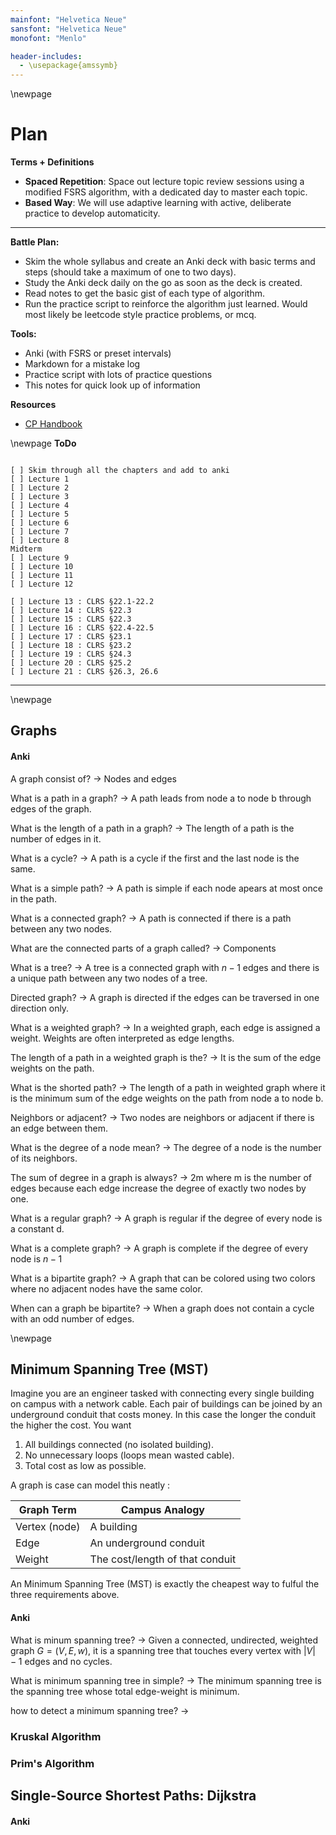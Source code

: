 ```yaml
---
mainfont: "Helvetica Neue"
sansfont: "Helvetica Neue"
monofont: "Menlo"

header-includes:
  - \usepackage{amssymb}
---
```


\newpage
# Plan

**Terms + Definitions**  

+ **Spaced Repetition**: Space out lecture topic review sessions using a modified FSRS algorithm, with a dedicated day to master each topic.  
+ **Based Way**: We will use adaptive learning with active, deliberate practice to develop automaticity.  

---

**Battle Plan:**  

+ Skim the whole syllabus and create an Anki deck with basic terms and steps (should take a maximum of one to two days).  
+ Study the Anki deck daily on the go as soon as the deck is created.  
+ Read notes to get the basic gist of each type of algorithm.  
+ Run the practice script to reinforce the algorithm just learned. Would most likely be leetcode style practice problems, or mcq.


**Tools:**  

+ Anki (with FSRS or preset intervals)
+ Markdown for a mistake log
+ Practice script with lots of practice questions
+ This notes for quick look up of information


**Resources**

+ [CP Handbook](https://cses.fi/book/book.pdf)

\newpage
**ToDo**

```

[ ] Skim through all the chapters and add to anki 
[ ] Lecture 1
[ ] Lecture 2
[ ] Lecture 3
[ ] Lecture 4
[ ] Lecture 5
[ ] Lecture 6
[ ] Lecture 7
[ ] Lecture 8
Midterm 
[ ] Lecture 9
[ ] Lecture 10
[ ] Lecture 11
[ ] Lecture 12

[ ] Lecture 13 : CLRS §22.1-22.2
[ ] Lecture 14 : CLRS §22.3
[ ] Lecture 15 : CLRS §22.3
[ ] Lecture 16 : CLRS §22.4-22.5
[ ] Lecture 17 : CLRS §23.1
[ ] Lecture 18 : CLRS §23.2
[ ] Lecture 19 : CLRS §24.3
[ ] Lecture 20 : CLRS §25.2
[ ] Lecture 21 : CLRS §26.3, 26.6

```

-----

\newpage
## Graphs







#### Anki

A graph consist of?
-> Nodes and edges 

What is a path in a graph?
-> A path leads from node a to node b through edges of the graph. 

What is the length of a path in a graph?
-> The length of a path is the number of edges in it. 

What is a cycle?
-> A path is a cycle if the first and the last node is the same.  

What is a simple path?
-> A path is simple if each node apears at most once in the path. 

What is a connected graph?
-> A path is connected if there is a path between any two nodes. 

What are the connected parts of a graph called?
-> Components 

What is a tree?
-> A tree is a connected graph with $n - 1$ edges and there is a unique path between any two nodes of a tree. 

Directed graph?
-> A graph is directed if the edges can be traversed in one direction only. 

What is a weighted graph?
-> In a weighted graph, each edge is assigned a weight. Weights are often interpreted as edge lengths. 

The length of a path in a weighted graph is the?
-> It is the sum of the edge weights on the path. 

What is the shorted path?
-> The length of a path in weighted graph where it is the minimum sum of the edge weights on the path from node a to node b. 

Neighbors or adjacent?
-> Two nodes are neighbors or adjacent if there is an edge between them. 

What is the degree of a node mean?
-> The degree of a node is the number of its neighbors. 

The sum of degree in a graph is always?
-> 2m where m is the number of edges because each edge increase the degree of exactly two nodes by one. 

What is a regular graph?
-> A graph is regular if the degree of every node is a constant d.

What is a complete graph?
-> A graph is complete if the degree of every node is $n - 1$

What is a bipartite graph?
-> A graph that can be colored using two colors where no adjacent nodes have the same color. 


When can a graph be bipartite?
-> When a graph does not contain a cycle with an odd number of edges. 










\newpage
## Minimum Spanning Tree (MST)

Imagine you are an engineer tasked with connecting every single building on campus with a network cable. Each pair of buildings can be joined by an underground conduit that costs money. In this case the longer the conduit the higher the cost. You want 
1. All buildings connected (no isolated building).
2. No unnecessary loops (loops mean wasted cable).
3. Total cost as low as possible. 

A graph is case can model this neatly : 

| Graph Term      | Campus Analogy            |
|------------------|----------------------------|
| Vertex (node)    | A building                 |
| Edge             | An underground conduit     |
| Weight           | The cost/length of that conduit |

An Minimum Spanning Tree (MST) is exactly the cheapest way to fulful the three requirements above. 





#### Anki

What is minum spanning tree?
-> Given a connected, undirected, weighted graph $G = (V,E,w)$, it is a spanning tree that touches every vertex with $|V| - 1$ edges and no cycles. 


What is minimum spanning tree in simple?
-> The minimum spanning tree is the spanning tree whose total edge-weight is minimum.


how to detect a minimum spanning tree?
-> 


### Kruskal Algorithm 






### Prim's Algorithm



## Single-Source Shortest Paths: Dijkstra	


#### Anki


